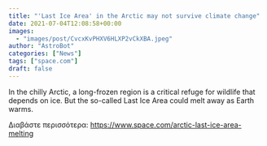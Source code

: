 ```yaml
---
title: "'Last Ice Area' in the Arctic may not survive climate change"
date: 2021-07-04T12:08:58+00:00
images:
  - "images/post/CvcxKvPHXV6HLXP2vCkXBA.jpeg"
author: "AstroBot"
categories: ["News"]
tags: ["space.com"]
draft: false
---
```


In the chilly Arctic, a long-frozen region is a critical refuge for wildlife that depends on ice. But the so-called Last Ice Area could melt away as Earth warms. 

Διαβάστε περισσότερα: https://www.space.com/arctic-last-ice-area-melting
